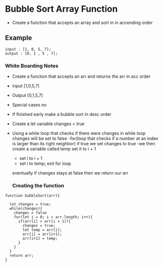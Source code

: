 # Bubble Sort Array Function
- Create a function that accepts an array and sort in in accending order

## Example
```
input : [1, 0, 5, 7];
output : [0, 1 , 5 , 7];
```


### White Boarding Notes
- Create a function that accepts an arr and returns the arr in acc order
- input [1,0,5,7]
- Output [0,1,5,7]
- Special cases no
- If finished early make a bubble sort in desc order

- Create a let variable changes = true
- Using a while loop that checks if there were changes
  in while loop changes will be set to false
  -for(loop that checks if a number at an index is larger than its right neighbor)
    if true we set changes to true
    -we then create a variable called temp set it to i + 1
    - set i to i + 1
    - set i to temp;
    exit for loop


    eventually if changes stays at false then we return our arr



    ### Creating the function
```
function bubbleSort(arr){

  let changes = true;
  while(changes){
    changes = false
    for(let i = 0; i < arr.length; i++){
      if(arr[i] > arr[i + 1]){
        changes = true;
        let temp = arr[i];
        arr[i] = arr[i+1];
        arr[i+1] = temp;
      }
    }
  }
  return arr;
}


```
